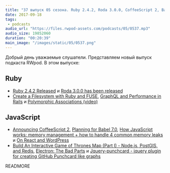 ```yaml
---
title: "37 выпуск 05 сезона. Ruby 2.4.2, Roda 3.0.0, CoffeeScript 2, Babel 7.0, GraphQL and Performance in Rails и прочее"
date: 2017-09-18
tags:
 - podcasts
audio_url: "https://files.rwpod-assets.com/podcasts/05/0537.mp3"
audio_size: 19852060
duration: "00:20:39"
main_image: "/images/static/05/0537.png"
---
```


Добрый день уважаемые слушатели. Представляем новый выпуск подкаста RWpod. В этом выпуске:

## Ruby

 - [Ruby 2.4.2 Released](https://www.ruby-lang.org/en/news/2017/09/14/ruby-2-4-2-released/) и [Roda 3.0.0 has been released](https://groups.google.com/forum/#!topic/ruby-roda/YqFyGx7Pirw)
 - [Create a Filesystem with Ruby and FUSE](https://www.learnwithdaniel.com/2017/04/file-systems-ruby-fuse/), [GraphQL and Performance in Rails](https://blog.codeship.com/graphql-and-performance-in-rails/) и [Polymorphic Associations (video)](https://www.driftingruby.com/episodes/polymorphic-associations)

## JavaScript

 - [Announcing CoffeeScript 2](http://coffeescript.org/announcing-coffeescript-2/), [Planning for Babel 7.0](https://babeljs.io/blog/2017/09/12/planning-for-7.0), [How JavaScript works: memory management + how to handle 4 common memory leaks](https://blog.sessionstack.com/how-javascript-works-memory-management-how-to-handle-4-common-memory-leaks-3f28b94cfbec) и [On React and WordPress](https://ma.tt/2017/09/on-react-and-wordpress/)
 - [Build An Interactive Game of Thrones Map (Part I) - Node.js, PostGIS, and Redis](https://blog.patricktriest.com/game-of-thrones-map-node-postgres-redis/), [Electron: The Bad Parts](https://hackernoon.com/electron-the-bad-parts-2b710c491547) и [Jquery-punchcard - jquery plugin for creating GitHub Punchcard like graphs](https://github.com/melenaos/jquery-punchcard)

READMORE
